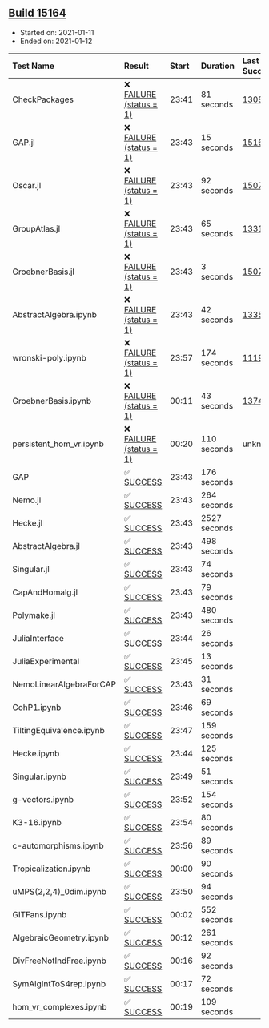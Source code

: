 ## [Build 15164](https://oscarci.mathematik.uni-kl.de/job/oscar/15164/)

* Started on: 2021-01-11
* Ended on: 2021-01-12

| Test Name    | Result | Start | Duration | Last Success | First Failure |
|:-------------|:-------|:------|:---------|:-------------|:--------------|
| CheckPackages | ❌ [FAILURE (status = 1)](https://oscarci.mathematik.uni-kl.de/job/oscar/15164/artifact/logs/build-15164/CheckPackages.log) | 23:41 | 81 seconds | [13085](https://oscarci.mathematik.uni-kl.de/job/oscar/13085/) | [13086](https://oscarci.mathematik.uni-kl.de/job/oscar/13086/) |
| GAP.jl | ❌ [FAILURE (status = 1)](https://oscarci.mathematik.uni-kl.de/job/oscar/15164/artifact/logs/build-15164/GAP.jl.log) | 23:43 | 15 seconds | [15163](https://oscarci.mathematik.uni-kl.de/job/oscar/15163/) | [15164](https://oscarci.mathematik.uni-kl.de/job/oscar/15164/) |
| Oscar.jl | ❌ [FAILURE (status = 1)](https://oscarci.mathematik.uni-kl.de/job/oscar/15164/artifact/logs/build-15164/Oscar.jl.log) | 23:43 | 92 seconds | [15079](https://oscarci.mathematik.uni-kl.de/job/oscar/15079/) | [15080](https://oscarci.mathematik.uni-kl.de/job/oscar/15080/) |
| GroupAtlas.jl | ❌ [FAILURE (status = 1)](https://oscarci.mathematik.uni-kl.de/job/oscar/15164/artifact/logs/build-15164/GroupAtlas.jl.log) | 23:43 | 65 seconds | [13311](https://oscarci.mathematik.uni-kl.de/job/oscar/13311/) | [13312](https://oscarci.mathematik.uni-kl.de/job/oscar/13312/) |
| GroebnerBasis.jl | ❌ [FAILURE (status = 1)](https://oscarci.mathematik.uni-kl.de/job/oscar/15164/artifact/logs/build-15164/GroebnerBasis.jl.log) | 23:43 | 3 seconds | [15079](https://oscarci.mathematik.uni-kl.de/job/oscar/15079/) | [15080](https://oscarci.mathematik.uni-kl.de/job/oscar/15080/) |
| AbstractAlgebra.ipynb | ❌ [FAILURE (status = 1)](https://oscarci.mathematik.uni-kl.de/job/oscar/15164/artifact/logs/build-15164/AbstractAlgebra.ipynb.log) | 23:43 | 42 seconds | [13355](https://oscarci.mathematik.uni-kl.de/job/oscar/13355/) | [13356](https://oscarci.mathematik.uni-kl.de/job/oscar/13356/) |
| wronski-poly.ipynb | ❌ [FAILURE (status = 1)](https://oscarci.mathematik.uni-kl.de/job/oscar/15164/artifact/logs/build-15164/wronski-poly.ipynb.log) | 23:57 | 174 seconds | [11192](https://oscarci.mathematik.uni-kl.de/job/oscar/11192/) | [11193](https://oscarci.mathematik.uni-kl.de/job/oscar/11193/) |
| GroebnerBasis.ipynb | ❌ [FAILURE (status = 1)](https://oscarci.mathematik.uni-kl.de/job/oscar/15164/artifact/logs/build-15164/GroebnerBasis.ipynb.log) | 00:11 | 43 seconds | [13748](https://oscarci.mathematik.uni-kl.de/job/oscar/13748/) | [13749](https://oscarci.mathematik.uni-kl.de/job/oscar/13749/) |
| persistent_hom_vr.ipynb | ❌ [FAILURE (status = 1)](https://oscarci.mathematik.uni-kl.de/job/oscar/15164/artifact/logs/build-15164/persistent_hom_vr.ipynb.log) | 00:20 | 110 seconds | unknown | unknown |
| GAP | ✅ [SUCCESS](https://oscarci.mathematik.uni-kl.de/job/oscar/15164/artifact/logs/build-15164/GAP.log) | 23:43 | 176 seconds |  |  |
| Nemo.jl | ✅ [SUCCESS](https://oscarci.mathematik.uni-kl.de/job/oscar/15164/artifact/logs/build-15164/Nemo.jl.log) | 23:43 | 264 seconds |  |  |
| Hecke.jl | ✅ [SUCCESS](https://oscarci.mathematik.uni-kl.de/job/oscar/15164/artifact/logs/build-15164/Hecke.jl.log) | 23:43 | 2527 seconds |  |  |
| AbstractAlgebra.jl | ✅ [SUCCESS](https://oscarci.mathematik.uni-kl.de/job/oscar/15164/artifact/logs/build-15164/AbstractAlgebra.jl.log) | 23:43 | 498 seconds |  |  |
| Singular.jl | ✅ [SUCCESS](https://oscarci.mathematik.uni-kl.de/job/oscar/15164/artifact/logs/build-15164/Singular.jl.log) | 23:43 | 74 seconds |  |  |
| CapAndHomalg.jl | ✅ [SUCCESS](https://oscarci.mathematik.uni-kl.de/job/oscar/15164/artifact/logs/build-15164/CapAndHomalg.jl.log) | 23:43 | 79 seconds |  |  |
| Polymake.jl | ✅ [SUCCESS](https://oscarci.mathematik.uni-kl.de/job/oscar/15164/artifact/logs/build-15164/Polymake.jl.log) | 23:43 | 480 seconds |  |  |
| JuliaInterface | ✅ [SUCCESS](https://oscarci.mathematik.uni-kl.de/job/oscar/15164/artifact/logs/build-15164/JuliaInterface.log) | 23:44 | 26 seconds |  |  |
| JuliaExperimental | ✅ [SUCCESS](https://oscarci.mathematik.uni-kl.de/job/oscar/15164/artifact/logs/build-15164/JuliaExperimental.log) | 23:45 | 13 seconds |  |  |
| NemoLinearAlgebraForCAP | ✅ [SUCCESS](https://oscarci.mathematik.uni-kl.de/job/oscar/15164/artifact/logs/build-15164/NemoLinearAlgebraForCAP.log) | 23:43 | 31 seconds |  |  |
| CohP1.ipynb | ✅ [SUCCESS](https://oscarci.mathematik.uni-kl.de/job/oscar/15164/artifact/logs/build-15164/CohP1.ipynb.log) | 23:46 | 69 seconds |  |  |
| TiltingEquivalence.ipynb | ✅ [SUCCESS](https://oscarci.mathematik.uni-kl.de/job/oscar/15164/artifact/logs/build-15164/TiltingEquivalence.ipynb.log) | 23:47 | 159 seconds |  |  |
| Hecke.ipynb | ✅ [SUCCESS](https://oscarci.mathematik.uni-kl.de/job/oscar/15164/artifact/logs/build-15164/Hecke.ipynb.log) | 23:44 | 125 seconds |  |  |
| Singular.ipynb | ✅ [SUCCESS](https://oscarci.mathematik.uni-kl.de/job/oscar/15164/artifact/logs/build-15164/Singular.ipynb.log) | 23:49 | 51 seconds |  |  |
| g-vectors.ipynb | ✅ [SUCCESS](https://oscarci.mathematik.uni-kl.de/job/oscar/15164/artifact/logs/build-15164/g-vectors.ipynb.log) | 23:52 | 154 seconds |  |  |
| K3-16.ipynb | ✅ [SUCCESS](https://oscarci.mathematik.uni-kl.de/job/oscar/15164/artifact/logs/build-15164/K3-16.ipynb.log) | 23:54 | 80 seconds |  |  |
| c-automorphisms.ipynb | ✅ [SUCCESS](https://oscarci.mathematik.uni-kl.de/job/oscar/15164/artifact/logs/build-15164/c-automorphisms.ipynb.log) | 23:56 | 89 seconds |  |  |
| Tropicalization.ipynb | ✅ [SUCCESS](https://oscarci.mathematik.uni-kl.de/job/oscar/15164/artifact/logs/build-15164/Tropicalization.ipynb.log) | 00:00 | 90 seconds |  |  |
| uMPS(2,2,4)_0dim.ipynb | ✅ [SUCCESS](https://oscarci.mathematik.uni-kl.de/job/oscar/15164/artifact/logs/build-15164/uMPS-2-2-4-_0dim.ipynb.log) | 23:50 | 94 seconds |  |  |
| GITFans.ipynb | ✅ [SUCCESS](https://oscarci.mathematik.uni-kl.de/job/oscar/15164/artifact/logs/build-15164/GITFans.ipynb.log) | 00:02 | 552 seconds |  |  |
| AlgebraicGeometry.ipynb | ✅ [SUCCESS](https://oscarci.mathematik.uni-kl.de/job/oscar/15164/artifact/logs/build-15164/AlgebraicGeometry.ipynb.log) | 00:12 | 261 seconds |  |  |
| DivFreeNotIndFree.ipynb | ✅ [SUCCESS](https://oscarci.mathematik.uni-kl.de/job/oscar/15164/artifact/logs/build-15164/DivFreeNotIndFree.ipynb.log) | 00:16 | 92 seconds |  |  |
| SymAlgIntToS4rep.ipynb | ✅ [SUCCESS](https://oscarci.mathematik.uni-kl.de/job/oscar/15164/artifact/logs/build-15164/SymAlgIntToS4rep.ipynb.log) | 00:17 | 72 seconds |  |  |
| hom_vr_complexes.ipynb | ✅ [SUCCESS](https://oscarci.mathematik.uni-kl.de/job/oscar/15164/artifact/logs/build-15164/hom_vr_complexes.ipynb.log) | 00:19 | 109 seconds |  |  |
